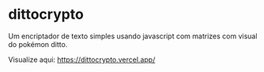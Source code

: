 # dittocrypto
Um encriptador de texto simples usando javascript com matrizes com visual do pokémon ditto.

Visualize aqui: https://dittocrypto.vercel.app/
